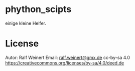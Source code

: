 # phython_scipts

einige kleine Helfer.


# License
Autor: Ralf Weinert 
Email: ralf.weinert@gmx.de
cc-by-sa 4.0 
https://creativecommons.org/licenses/by-sa/4.0/deed.de
